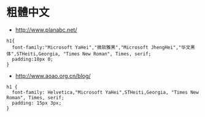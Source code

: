 # 粗體中文 #

  * http://www.planabc.net/

```
h1{
  font-family:"Microsoft YaHei","微软雅黑","Microsoft JhengHei","华文黑体",STHeiti,Georgia, "Times New Roman", Times, serif;
  padding:10px 0;
}
```

  * http://www.aoao.org.cn/blog/

```
h1 {
  font-family: Helvetica,"Microsoft YaHei",STHeiti,Georgia, "Times New Roman", Times, serif;
  padding: 15px 3px;
}
```